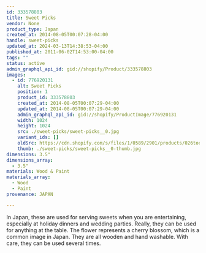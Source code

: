 ```yaml
---
id: 333578803
title: Sweet Picks
vendor: None
product_type: Japan
created_at: 2014-08-05T00:07:28-04:00
handle: sweet-picks
updated_at: 2024-03-13T14:38:53-04:00
published_at: 2011-06-02T14:53:00-04:00
tags: ""
status: active
admin_graphql_api_id: gid://shopify/Product/333578803
images:
  - id: 776920131
    alt: Sweet Picks
    position: 1
    product_id: 333578803
    created_at: 2014-08-05T00:07:29-04:00
    updated_at: 2014-08-05T00:07:29-04:00
    admin_graphql_api_id: gid://shopify/ProductImage/776920131
    width: 1024
    height: 1024
    src: ./sweet-picks/sweet-picks__0.jpg
    variant_ids: []
    oldSrc: https://cdn.shopify.com/s/files/1/0589/2901/products/026toothpicks-cropped2.jpeg?v=1407211649
    thumb: ./sweet-picks/sweet-picks__0-thumb.jpg
dimensions: 3.5"
dimensions_array:
  - 3.5"
materials: Wood & Paint
materials_array:
  - Wood
  - Paint
provenance: JAPAN

---
```


In Japan, these are used for serving sweets when you are entertaining, especially at holiday dinners and wedding parties. Really, they can be used for anything at the table. The flower represents a cherry blossom, which is a common image in Japan. They are all wooden and hand washable. With care, they can be used several times.